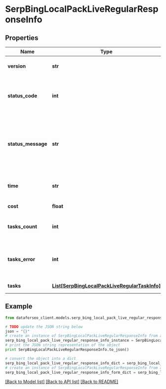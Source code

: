 # SerpBingLocalPackLiveRegularResponseInfo


## Properties

Name | Type | Description | Notes
------------ | ------------- | ------------- | -------------
**version** | **str** | the current version of the API | [optional] 
**status_code** | **int** | general status code you can find the full list of the response codes here | [optional] 
**status_message** | **str** | general informational message you can find the full list of general informational messages here | [optional] 
**time** | **str** | total execution time, seconds | [optional] 
**cost** | **float** | total tasks cost, USD | [optional] 
**tasks_count** | **int** | the number of tasks in the tasks array | [optional] 
**tasks_error** | **int** | the number of tasks in the tasks array returned with an error | [optional] 
**tasks** | [**List[SerpBingLocalPackLiveRegularTaskInfo]**](SerpBingLocalPackLiveRegularTaskInfo.md) | array of tasks | [optional] 

## Example

```python
from dataforseo_client.models.serp_bing_local_pack_live_regular_response_info import SerpBingLocalPackLiveRegularResponseInfo

# TODO update the JSON string below
json = "{}"
# create an instance of SerpBingLocalPackLiveRegularResponseInfo from a JSON string
serp_bing_local_pack_live_regular_response_info_instance = SerpBingLocalPackLiveRegularResponseInfo.from_json(json)
# print the JSON string representation of the object
print SerpBingLocalPackLiveRegularResponseInfo.to_json()

# convert the object into a dict
serp_bing_local_pack_live_regular_response_info_dict = serp_bing_local_pack_live_regular_response_info_instance.to_dict()
# create an instance of SerpBingLocalPackLiveRegularResponseInfo from a dict
serp_bing_local_pack_live_regular_response_info_form_dict = serp_bing_local_pack_live_regular_response_info.from_dict(serp_bing_local_pack_live_regular_response_info_dict)
```
[[Back to Model list]](../README.md#documentation-for-models) [[Back to API list]](../README.md#documentation-for-api-endpoints) [[Back to README]](../README.md)


